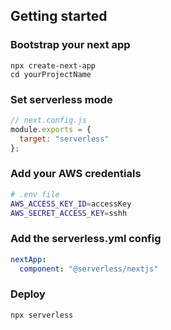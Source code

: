 ## Getting started

### Bootstrap your next app

```
npx create-next-app
cd yourProjectName
```

### Set serverless mode

```js
// next.config.js
module.exports = {
  target: "serverless"
};
```

### Add your AWS credentials

```bash
# .env file
AWS_ACCESS_KEY_ID=accessKey
AWS_SECRET_ACCESS_KEY=sshh
```

### Add the serverless.yml config

```yaml
nextApp:
  component: "@serverless/nextjs"
```

### Deploy

`npx serverless`
